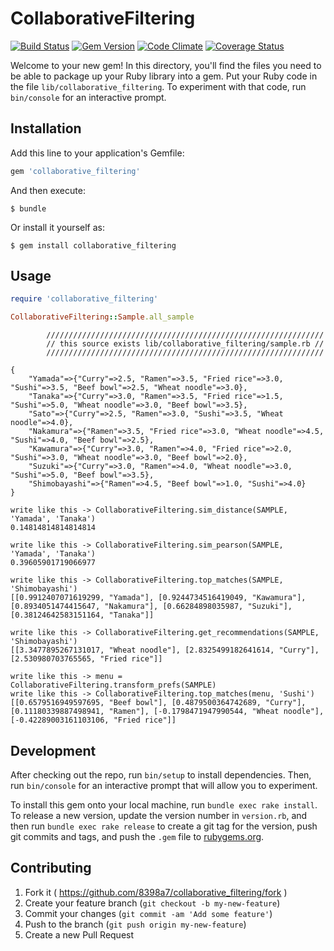 # CollaborativeFiltering

[![Build Status](https://travis-ci.org/8398a7/collaborative_filtering.svg?branch=master)](https://travis-ci.org/8398a7/collaborative_filtering)
[![Gem Version](https://badge.fury.io/rb/collaborative_filtering.svg)](http://badge.fury.io/rb/collaborative_filtering)
[![Code Climate](https://codeclimate.com/github/8398a7/collaborative_filtering/badges/gpa.svg)](https://codeclimate.com/github/8398a7/collaborative_filtering)
[![Coverage Status](https://coveralls.io/repos/8398a7/collaborative_filtering/badge.svg?branch=master)](https://coveralls.io/r/8398a7/collaborative_filtering?branch=master)

Welcome to your new gem! In this directory, you'll find the files you need to be able to package up your Ruby library into a gem. Put your Ruby code in the file `lib/collaborative_filtering`. To experiment with that code, run `bin/console` for an interactive prompt.

## Installation

Add this line to your application's Gemfile:

```ruby
gem 'collaborative_filtering'
```

And then execute:

    $ bundle

Or install it yourself as:

    $ gem install collaborative_filtering

## Usage

```ruby
require 'collaborative_filtering'

CollaborativeFiltering::Sample.all_sample
```

```
        //////////////////////////////////////////////////////////////
        // this source exists lib/collaborative_filtering/sample.rb //
        //////////////////////////////////////////////////////////////
      
{
    "Yamada"=>{"Curry"=>2.5, "Ramen"=>3.5, "Fried rice"=>3.0, "Sushi"=>3.5, "Beef bowl"=>2.5, "Wheat noodle"=>3.0},        
    "Tanaka"=>{"Curry"=>3.0, "Ramen"=>3.5, "Fried rice"=>1.5, "Sushi"=>5.0, "Wheat noodle"=>3.0, "Beef bowl"=>3.5}, 
    "Sato"=>{"Curry"=>2.5, "Ramen"=>3.0, "Sushi"=>3.5, "Wheat noodle"=>4.0},
    "Nakamura"=>{"Ramen"=>3.5, "Fried rice"=>3.0, "Wheat noodle"=>4.5, "Sushi"=>4.0, "Beef bowl"=>2.5}, 
    "Kawamura"=>{"Curry"=>3.0, "Ramen"=>4.0, "Fried rice"=>2.0, "Sushi"=>3.0, "Wheat noodle"=>3.0, "Beef bowl"=>2.0}, 
    "Suzuki"=>{"Curry"=>3.0, "Ramen"=>4.0, "Wheat noodle"=>3.0, "Sushi"=>5.0, "Beef bowl"=>3.5}, 
    "Shimobayashi"=>{"Ramen"=>4.5, "Beef bowl"=>1.0, "Sushi"=>4.0}
}

write like this -> CollaborativeFiltering.sim_distance(SAMPLE, 'Yamada', 'Tanaka')
0.14814814814814814

write like this -> CollaborativeFiltering.sim_pearson(SAMPLE, 'Yamada', 'Tanaka')
0.39605901719066977

write like this -> CollaborativeFiltering.top_matches(SAMPLE, 'Shimobayashi')
[[0.9912407071619299, "Yamada"], [0.9244734516419049, "Kawamura"], [0.8934051474415647, "Nakamura"], [0.66284898035987, "Suzuki"], [0.38124642583151164, "Tanaka"]]

write like this -> CollaborativeFiltering.get_recommendations(SAMPLE, 'Shimobayashi')
[[3.3477895267131017, "Wheat noodle"], [2.8325499182641614, "Curry"], [2.530980703765565, "Fried rice"]]

write like this -> menu = CollaborativeFiltering.transform_prefs(SAMPLE)
write like this -> CollaborativeFiltering.top_matches(menu, 'Sushi')
[[0.6579516949597695, "Beef bowl"], [0.4879500364742689, "Curry"], [0.11180339887498941, "Ramen"], [-0.1798471947990544, "Wheat noodle"], [-0.42289003161103106, "Fried rice"]]
```

## Development

After checking out the repo, run `bin/setup` to install dependencies. Then, run `bin/console` for an interactive prompt that will allow you to experiment.

To install this gem onto your local machine, run `bundle exec rake install`. To release a new version, update the version number in `version.rb`, and then run `bundle exec rake release` to create a git tag for the version, push git commits and tags, and push the `.gem` file to [rubygems.org](https://rubygems.org).

## Contributing

1. Fork it ( https://github.com/8398a7/collaborative_filtering/fork )
2. Create your feature branch (`git checkout -b my-new-feature`)
3. Commit your changes (`git commit -am 'Add some feature'`)
4. Push to the branch (`git push origin my-new-feature`)
5. Create a new Pull Request
